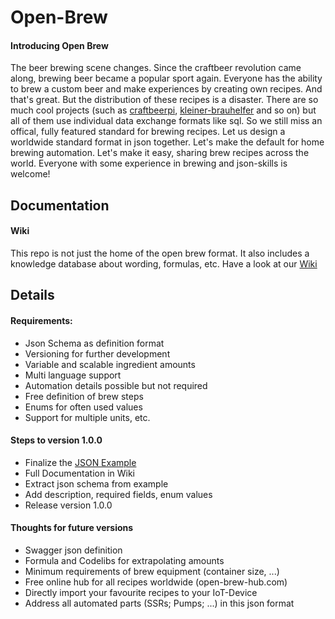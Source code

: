 # Open-Brew
#### Introducing Open Brew
The beer brewing scene changes. Since the craftbeer revolution came along, brewing beer became a popular sport again. Everyone has the ability to brew a custom beer and make experiences by creating own recipes. And that's great. But the distribution of these recipes is a disaster. There are so much cool projects (such as [craftbeerpi](https://github.com/Manuel83/craftbeerpi "Goto craftbeerpi"), [kleiner-brauhelfer](https://github.com/Gremmel/kleiner-brauhelfer "Goto kleiner-brauhelfer") and so on) but all of them use individual data exchange formats like sql. So we still miss an offical, fully featured standard for brewing recipes. Let us design a worldwide standard format in json together. Let's make the default for home brewing automation. Let's make it easy, sharing brew recipes across the world. Everyone with some experience in brewing and json-skills is welcome! 

## Documentation
#### Wiki
This repo is not just the home of the open brew format. It also includes a knowledge database about wording, formulas, etc. Have a look at our [Wiki](https://github.com/SeeSharp7/Open-Brew/wiki)

## Details
#### Requirements:
- Json Schema as definition format
- Versioning for further development
- Variable and scalable ingredient amounts
- Multi language support
- Automation details possible but not required
- Free definition of brew steps
- Enums for often used values
- Support for multiple units, etc.

#### Steps to version 1.0.0
- Finalize the [JSON Example](/v1.0.0/open-brew-1-0-0.example.json "JSON Example for Open Brew Version 1.0.0")
- Full Documentation in Wiki
- Extract json schema from example
- Add description, required fields, enum values
- Release version 1.0.0

#### Thoughts for future versions
- Swagger json definition
- Formula and Codelibs for extrapolating amounts
- Minimum requirements of brew equipment (container size, ...)
- Free online hub for all recipes worldwide (open-brew-hub.com)
- Directly import your favourite recipes to your IoT-Device
- Address all automated parts (SSRs; Pumps; ...) in this json format  
